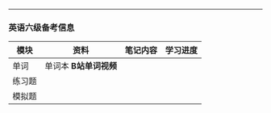 

------

### 英语六级备考信息

| 模块   | 资料                   | 笔记内容 | 学习进度 |
| ------ | ---------------------- | -------- | -------- |
| 单词   | 单词本 **B站单词视频** |          |          |
| 练习题 |                        |          |          |
| 模拟题 |                        |          |          |







